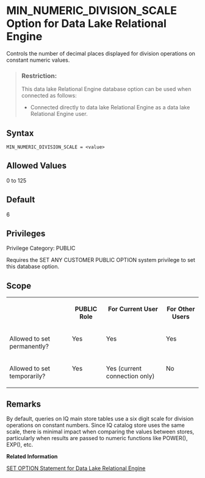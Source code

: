 <!-- loio157fee58dd274f68ae00a61bffe8d9b0 -->

# MIN\_NUMERIC\_DIVISION\_SCALE Option for Data Lake Relational Engine

Controls the number of decimal places displayed for division operations on constant numeric values.



> ### Restriction:  
> This data lake Relational Engine database option can be used when connected as follows:
> 
> -   Connected directly to data lake Relational Engine as a data lake Relational Engine user.



<a name="loio157fee58dd274f68ae00a61bffe8d9b0__section_zx3_g24_hrb"/>

## Syntax

```
MIN_NUMERIC_DIVISION_SCALE = <value>
```



<a name="loio157fee58dd274f68ae00a61bffe8d9b0__iq_refso_771"/>

## Allowed Values

0 to 125



<a name="loio157fee58dd274f68ae00a61bffe8d9b0__iq_refso_772"/>

## Default

6



<a name="loio157fee58dd274f68ae00a61bffe8d9b0__section_k3c_gxb_3qb"/>

## Privileges

Privilege Category: PUBLIC

Requires the SET ANY CUSTOMER PUBLIC OPTION system privilege to set this database option.



<a name="loio157fee58dd274f68ae00a61bffe8d9b0__iq_refso_773"/>

## Scope


<table>
<tr>
<th valign="top">

 



</th>
<th valign="top">

PUBLIC Role



</th>
<th valign="top">

For Current User



</th>
<th valign="top">

For Other Users



</th>
</tr>
<tr>
<td valign="top">

Allowed to set permanently?



</td>
<td valign="top">

Yes



</td>
<td valign="top">

Yes



</td>
<td valign="top">

Yes



</td>
</tr>
<tr>
<td valign="top">

Allowed to set temporarily?



</td>
<td valign="top">

Yes



</td>
<td valign="top">

Yes \(current connection only\)



</td>
<td valign="top">

No



</td>
</tr>
</table>



<a name="loio157fee58dd274f68ae00a61bffe8d9b0__iq_refso_774"/>

## Remarks

By default, queries on IQ main store tables use a six digit scale for division operations on constant numbers. Since IQ catalog store uses the same scale, there is minimal impact when comparing the values between stores, particularly when results are passed to numeric functions like POWER\(\), EXP\(\), etc.

**Related Information**  


[SET OPTION Statement for Data Lake Relational Engine](../080-sql-statements/set-option-statement-for-data-lake-relational-engine-a625da7.md "Changes options that affect the behavior of the database and its compatibility with Transact-SQL. Setting the value of an option can change the behavior for all users or an individual user, in either a temporary or permanent scope.")

